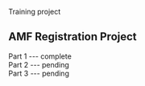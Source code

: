 Training project

## AMF Registration Project
Part 1 --- complete\
Part 2 --- pending\
Part 3 --- pending
